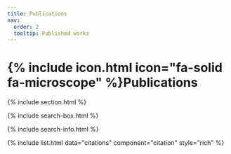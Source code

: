 ```yaml
---
title: Publications
nav:
  order: 2
  tooltip: Published works
---
```


# {% include icon.html icon="fa-solid fa-microscope" %}Publications


{% include section.html %}

{% include search-box.html %}

{% include search-info.html %}

{% include list.html data="citations" component="citation" style="rich" %}
